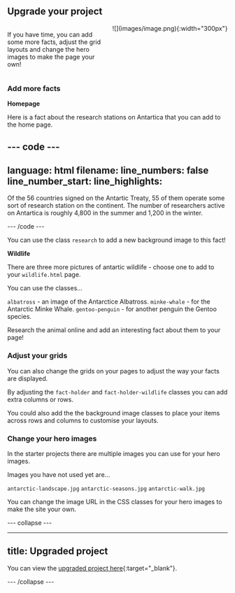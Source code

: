 ## Upgrade your project

<div style="display: flex; flex-wrap: wrap">
<div style="flex-basis: 200px; flex-grow: 1; margin-right: 15px;">

If you have time, you can add some more facts, adjust the grid layouts and change the hero images to make the page your own! 
</div>
<div>
![](images/image.png){:width="300px"}
</div>
</div>

### Add more facts

**Homepage**

Here is a fact about the research stations on Antartica that you can add to the home page. 

--- code ---
---
language: html
filename: 
line_numbers: false
line_number_start: 
line_highlights: 
---

<p>Of the 56 countries signed on the Antartic Treaty, 55 of them operate some sort of research station on the continent. The number of researchers active on Antartica is roughly 4,800 in the summer and 1,200 in the winter.</p>

--- /code ---

You can use the class `research` to add a new background image to this fact!

**Wildlife**

There are three more pictures of antartic wildlife - choose one to add to your `wildlife.html` page. 

You can use the classes...

`albatross` - an image of the Antarctice Albatross.
`minke-whale` - for the Antarctic Minke Whale.
`gentoo-penguin` - for another penguin the Gentoo species.

Research the animal online and add an interesting fact about them to your page!

### Adjust your grids

You can also change the grids on your pages to adjust the way your facts are displayed. 

By adjusting the `fact-holder` and `fact-holder-wildlife` classes you can add extra columns or rows. 

You could also add the the background image classes to place your items across rows and columns to customise your layouts. 

### Change your hero images

In the starter projects there are multiple images you can use for your hero images.

Images you have not used yet are...

`antarctic-landscape.jpg`
`antarctic-seasons.jpg`
`antarctic-walk.jpg`

You can change the image URL in the CSS classes for your hero images to make the site your own.

--- collapse ---

---
title: Upgraded project
---

You can view the [upgraded project here](https://editor.raspberrypi.org/en/projects/welcome-to-antartica-upgraded){:target="_blank"}.

--- /collapse ---